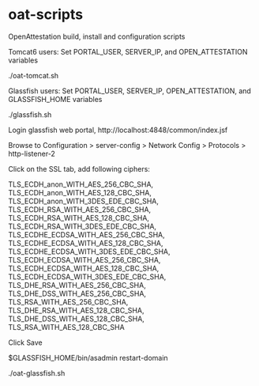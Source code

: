 oat-scripts
===========

OpenAttestation build, install and configuration scripts

Tomcat6 users:
Set PORTAL_USER, SERVER_IP, and OPEN_ATTESTATION variables

./oat-tomcat.sh

Glassfish users:
Set PORTAL_USER, SERVER_IP, OPEN_ATTESTATION, and GLASSFISH_HOME variables

./glassfish.sh

Login glassfish web portal, http://localhost:4848/common/index.jsf

Browse to Configuration > server-config > Network Config > Protocols > http-listener-2

Click on the SSL tab, add following ciphers:

TLS_ECDH_anon_WITH_AES_256_CBC_SHA, 
TLS_ECDH_anon_WITH_AES_128_CBC_SHA, 
TLS_ECDH_anon_WITH_3DES_EDE_CBC_SHA, 
TLS_ECDH_RSA_WITH_AES_256_CBC_SHA, 
TLS_ECDH_RSA_WITH_AES_128_CBC_SHA, 
TLS_ECDH_RSA_WITH_3DES_EDE_CBC_SHA, 
TLS_ECDHE_ECDSA_WITH_AES_256_CBC_SHA, 
TLS_ECDHE_ECDSA_WITH_AES_128_CBC_SHA, 
TLS_ECDHE_ECDSA_WITH_3DES_EDE_CBC_SHA, 
TLS_ECDH_ECDSA_WITH_AES_256_CBC_SHA, 
TLS_ECDH_ECDSA_WITH_AES_128_CBC_SHA, 
TLS_ECDH_ECDSA_WITH_3DES_EDE_CBC_SHA, 
TLS_DHE_RSA_WITH_AES_256_CBC_SHA, 
TLS_DHE_DSS_WITH_AES_256_CBC_SHA, 
TLS_RSA_WITH_AES_256_CBC_SHA, 
TLS_DHE_RSA_WITH_AES_128_CBC_SHA, 
TLS_DHE_DSS_WITH_AES_128_CBC_SHA, 
TLS_RSA_WITH_AES_128_CBC_SHA 

Click Save

$GLASSFISH_HOME/bin/asadmin restart-domain

./oat-glassfish.sh

